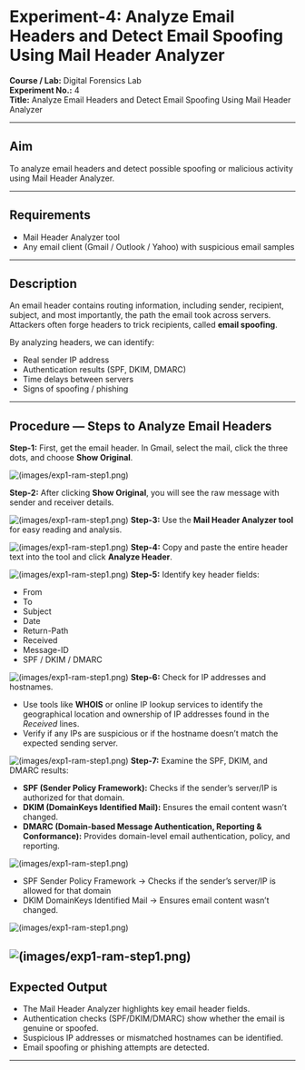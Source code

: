 # Experiment-4: Analyze Email Headers and Detect Email Spoofing Using Mail Header Analyzer

**Course / Lab:** Digital Forensics Lab  
**Experiment No.:** 4  
**Title:** Analyze Email Headers and Detect Email Spoofing Using Mail Header Analyzer  


---

## Aim
To analyze email headers and detect possible spoofing or malicious activity using Mail Header Analyzer.

---

## Requirements
- Mail Header Analyzer tool  
- Any email client (Gmail / Outlook / Yahoo) with suspicious email samples  

---

## Description
An email header contains routing information, including sender, recipient, subject, and most importantly, the path the email took across servers.  
Attackers often forge headers to trick recipients, called **email spoofing**.  

By analyzing headers, we can identify:  
- Real sender IP address  
- Authentication results (SPF, DKIM, DMARC)  
- Time delays between servers  
- Signs of spoofing / phishing  

---

## Procedure — Steps to Analyze Email Headers

**Step-1:** First, get the email header. In Gmail, select the mail, click the three dots, and choose **Show Original**.  


![(images/exp1-ram-step1.png)](https://github.com/99230040236-byte/DF/blob/62b02fd1ef5a382d86d6b1f170f57eae27f15d76/exp1/Screenshot%20(38).png)

**Step-2:** After clicking **Show Original**, you will see the raw message with sender and receiver details.  

![(images/exp1-ram-step1.png)](https://github.com/99230040236-byte/DF/blob/62b02fd1ef5a382d86d6b1f170f57eae27f15d76/exp1/Screenshot%20(31).png)
**Step-3:** Use the **Mail Header Analyzer tool** for easy reading and analysis.  

![(images/exp1-ram-step1.png)](https://github.com/99230040236-byte/DF/blob/62b02fd1ef5a382d86d6b1f170f57eae27f15d76/exp1/Screenshot%20(32).png)
**Step-4:** Copy and paste the entire header text into the tool and click **Analyze Header**.  


![(images/exp1-ram-step1.png)](https://github.com/99230040236-byte/DF/blob/62b02fd1ef5a382d86d6b1f170f57eae27f15d76/exp1/Screenshot%20(34).png)
**Step-5:** Identify key header fields:  
- From  
- To  
- Subject  
- Date  
- Return-Path  
- Received  
- Message-ID  
- SPF / DKIM / DMARC
  
![(images/exp1-ram-step1.png)](https://github.com/99230040236-byte/DF/blob/62b02fd1ef5a382d86d6b1f170f57eae27f15d76/exp1/Screenshot%20(33).png)
**Step-6:** Check for IP addresses and hostnames.  
- Use tools like **WHOIS** or online IP lookup services to identify the geographical location and ownership of IP addresses found in the *Received* lines.  
- Verify if any IPs are suspicious or if the hostname doesn’t match the expected sending server.

![(images/exp1-ram-step1.png)](https://github.com/99230040236-byte/DF/blob/62b02fd1ef5a382d86d6b1f170f57eae27f15d76/exp1/Screenshot%20(37).png)
**Step-7:** Examine the SPF, DKIM, and DMARC results:  
- **SPF (Sender Policy Framework):** Checks if the sender’s server/IP is authorized for that domain.  
- **DKIM (DomainKeys Identified Mail):** Ensures the email content wasn’t changed.  
- **DMARC (Domain-based Message Authentication, Reporting & Conformance):** Provides domain-level email authentication, policy, and reporting.

  
![(images/exp1-ram-step1.png)](https://github.com/99230040236-byte/DF/blob/f0ce1dbb304ccbf7578aaa6200fc6721b87b8346/exp1/Screenshot%20(39).png)

- SPF Sender Policy Framework → Checks if the sender’s server/IP is allowed for that
domain
- DKIM DomainKeys Identified Mail → Ensures email content wasn’t changed.

![(images/exp1-ram-step1.png)](https://github.com/99230040236-byte/DF/blob/f0ce1dbb304ccbf7578aaa6200fc6721b87b8346/exp1/Screenshot%20(36).png)

![(images/exp1-ram-step1.png)](https://github.com/99230040236-byte/DF/blob/e1ca06dbd9c64f77809741107aee2795130657b0/exp1/Screenshot%20(40).png)
---

## Expected Output
- The Mail Header Analyzer highlights key email header fields.  
- Authentication checks (SPF/DKIM/DMARC) show whether the email is genuine or spoofed.  
- Suspicious IP addresses or mismatched hostnames can be identified.  
- Email spoofing or phishing attempts are detected.  

---
